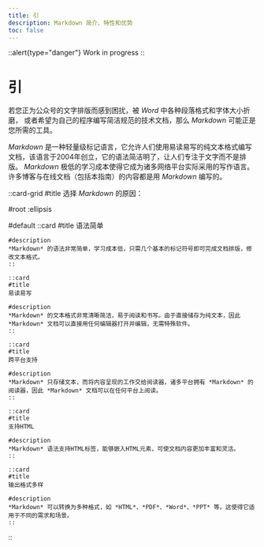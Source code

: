```yaml
---
title: 引
description: Markdown 简介、特性和优势
toc: false
---
```


::alert{type="danger"}
Work in progress
::


# 引

若您正为公众号的文字排版而感到困扰，被 *Word* 中各种段落格式和字体大小折磨，
或者希望为自己的程序编写简洁规范的技术文档，那么 *Markdown* 可能正是您所需的工具。

*Markdown* 是一种轻量级标记语言，它允许人们使用易读易写的纯文本格式编写文档，该语言于2004年创立，它的语法简洁明了，让人们专注于文字而不是排版。
*Markdown* 极低的学习成本使得它成为诸多网络平台实际采用的写作语言。许多博客与在线文档（包括本指南）的内容都是用 *Markdown* 编写的。

::card-grid
#title
选择 *Markdown* 的原因：

#root
:ellipsis

#default
    ::card
    #title
    语法简单

    #description
    *Markdown* 的语法非常简单，学习成本低，只需几个基本的标记符号即可完成文档排版，修改文本格式。
    ::

    ::card
    #title
    易读易写

    #description
    *Markdown* 的文本格式非常清晰简洁，易于阅读和书写。由于直接储存为纯文本，因此 *Markdown* 文档可以直接用任何编辑器打开并编辑，无需特殊软件。
    ::

    ::card
    #title
    跨平台支持

    #description
    *Markdown* 只存储文本，而将内容呈现的工作交给阅读器，诸多平台拥有 *Markdown* 的阅读器，因此 *Markdown* 文档可以在任何平台上阅读。
    ::

    ::card
    #title
    支持HTML
    
    #description
    *Markdown* 语法支持HTML标签，能够嵌入HTML元素，可使文档内容更加丰富和灵活。
    ::

    ::card
    #title
    输出格式多样

    #description
    *Markdown* 可以转换为多种格式，如 *HTML*、*PDF*、*Word*、*PPT* 等。这使得它适用于不同的需求和场景。
    ::
::